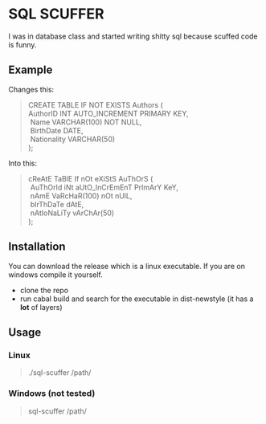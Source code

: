 # SQL SCUFFER
I was in database class and started writing shitty sql because scuffed code is funny.
## Example
Changes this:
> CREATE TABLE IF NOT EXISTS Authors ( <br>
>    AuthorID INT AUTO_INCREMENT PRIMARY KEY, <br>
&nbsp;Name VARCHAR(100) NOT NULL, <br>
&nbsp;BirthDate DATE, <br>
&nbsp;Nationality VARCHAR(50) <br>
); <br>


Into this:
> cReAtE TaBlE If nOt eXiStS AuThOrS ( <br>
&nbsp;AuThOrId iNt aUtO_InCrEmEnT PrImArY KeY, <br>
&nbsp;nAmE VaRcHaR(100) nOt nUlL, <br>
&nbsp;bIrThDaTe dAtE, <br>
&nbsp;nAtIoNaLiTy vArChAr(50) <br>
); <br>


## Installation
You can download the release which is a linux executable.
If you are on windows compile it yourself.
- clone the repo
- run cabal build and search for the executable in dist-newstyle (it has a **lot** of layers)
## Usage 
### Linux 
> ./sql-scuffer /path/
### Windows (not tested)
> sql-scuffer /path/


